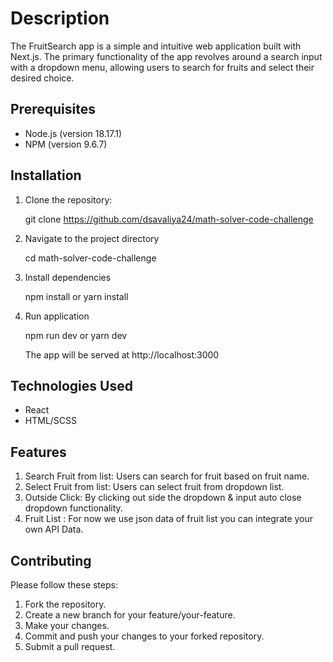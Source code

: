 # Description

The FruitSearch app is a simple and intuitive web application built with Next.js. The primary functionality of the app revolves around a search input with a dropdown menu, allowing users to search for fruits and select their desired choice.

## Prerequisites

- Node.js (version 18.17.1)
- NPM (version 9.6.7)

## Installation

1. Clone the repository:

   git clone https://github.com/dsavaliya24/math-solver-code-challenge

2. Navigate to the project directory

   cd math-solver-code-challenge

3. Install dependencies

   npm install or yarn install

4. Run application

   npm run dev or yarn dev

   The app will be served at http://localhost:3000

## Technologies Used

- React
- HTML/SCSS

## Features

1. Search Fruit from list: Users can search for fruit based on fruit name.
2. Select Fruit from list: Users can select fruit from dropdown list.
3. Outside Click: By clicking out side the dropdown & input auto close dropdown functionality.
4. Fruit List : For now we use json data of fruit list you can integrate your own API Data.

## Contributing

Please follow these steps:

1. Fork the repository.
2. Create a new branch for your feature/your-feature.
3. Make your changes.
4. Commit and push your changes to your forked repository.
5. Submit a pull request.
